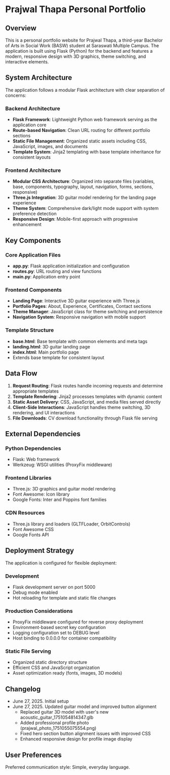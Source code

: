 # Prajwal Thapa Personal Portfolio

## Overview

This is a personal portfolio website for Prajwal Thapa, a third-year Bachelor of Arts in Social Work (BASW) student at Saraswati Multiple Campus. The application is built using Flask (Python) for the backend and features a modern, responsive design with 3D graphics, theme switching, and interactive elements.

## System Architecture

The application follows a modular Flask architecture with clear separation of concerns:

### Backend Architecture
- **Flask Framework**: Lightweight Python web framework serving as the application core
- **Route-based Navigation**: Clean URL routing for different portfolio sections
- **Static File Management**: Organized static assets including CSS, JavaScript, images, and documents
- **Template System**: Jinja2 templating with base template inheritance for consistent layouts

### Frontend Architecture
- **Modular CSS Architecture**: Organized into separate files (variables, base, components, typography, layout, navigation, forms, sections, responsive)
- **Three.js Integration**: 3D guitar model rendering for the landing page experience
- **Theme System**: Comprehensive dark/light mode support with system preference detection
- **Responsive Design**: Mobile-first approach with progressive enhancement

## Key Components

### Core Application Files
- **app.py**: Flask application initialization and configuration
- **routes.py**: URL routing and view functions
- **main.py**: Application entry point

### Frontend Components
- **Landing Page**: Interactive 3D guitar experience with Three.js
- **Portfolio Pages**: About, Experience, Certificates, Contact sections
- **Theme Manager**: JavaScript class for theme switching and persistence
- **Navigation System**: Responsive navigation with mobile support

### Template Structure
- **base.html**: Base template with common elements and meta tags
- **landing.html**: 3D guitar landing page
- **index.html**: Main portfolio page
- Extends base template for consistent layout

## Data Flow

1. **Request Routing**: Flask routes handle incoming requests and determine appropriate templates
2. **Template Rendering**: Jinja2 processes templates with dynamic content
3. **Static Asset Delivery**: CSS, JavaScript, and media files served directly
4. **Client-Side Interactions**: JavaScript handles theme switching, 3D rendering, and UI interactions
5. **File Downloads**: CV download functionality through Flask file serving

## External Dependencies

### Python Dependencies
- Flask: Web framework
- Werkzeug: WSGI utilities (ProxyFix middleware)

### Frontend Libraries
- Three.js: 3D graphics and guitar model rendering
- Font Awesome: Icon library
- Google Fonts: Inter and Poppins font families

### CDN Resources
- Three.js library and loaders (GLTFLoader, OrbitControls)
- Font Awesome CSS
- Google Fonts API

## Deployment Strategy

The application is configured for flexible deployment:

### Development
- Flask development server on port 5000
- Debug mode enabled
- Hot reloading for template and static file changes

### Production Considerations
- ProxyFix middleware configured for reverse proxy deployment
- Environment-based secret key configuration
- Logging configuration set to DEBUG level
- Host binding to 0.0.0.0 for container compatibility

### Static File Serving
- Organized static directory structure
- Efficient CSS and JavaScript organization
- Asset optimization ready (fonts, images, 3D models)

## Changelog

- June 27, 2025. Initial setup
- June 27, 2025. Updated guitar model and improved button alignment
  - Replaced guitar 3D model with user's new acoustic_guitar_1751054814347.glb
  - Added professional profile photo (prajwal_photo_1751055075554.png)
  - Fixed hero section button alignment issues with improved CSS
  - Enhanced responsive design for profile image display

## User Preferences

Preferred communication style: Simple, everyday language.
